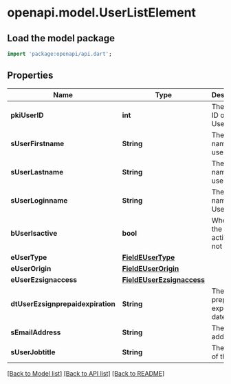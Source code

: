 # openapi.model.UserListElement

## Load the model package
```dart
import 'package:openapi/api.dart';
```

## Properties
Name | Type | Description | Notes
------------ | ------------- | ------------- | -------------
**pkiUserID** | **int** | The unique ID of the User | 
**sUserFirstname** | **String** | The first name of the user | 
**sUserLastname** | **String** | The last name of the user | 
**sUserLoginname** | **String** | The login name of the User. | 
**bUserIsactive** | **bool** | Whether the User is active or not | 
**eUserType** | [**FieldEUserType**](FieldEUserType.md) |  | 
**eUserOrigin** | [**FieldEUserOrigin**](FieldEUserOrigin.md) |  | 
**eUserEzsignaccess** | [**FieldEUserEzsignaccess**](FieldEUserEzsignaccess.md) |  | 
**dtUserEzsignprepaidexpiration** | **String** | The eZsign prepaid expiration date | [optional] 
**sEmailAddress** | **String** | The email address. | 
**sUserJobtitle** | **String** | The job title of the user | [optional] 

[[Back to Model list]](../README.md#documentation-for-models) [[Back to API list]](../README.md#documentation-for-api-endpoints) [[Back to README]](../README.md)


